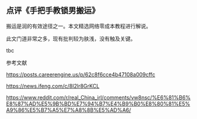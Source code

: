 ## 点评《手把手教锁男搬运》

搬运是润的有效途径之一。本文精选网络零成本教程进行解说。

此文门道非常之多，现有批判较为肤浅，没有触及关键。

tbc

参考文献

https://posts.careerengine.us/p/62c8f6cce4b47108a009cffc

https://news.ifeng.com/c/8I2lr8GrKCL

https://www.reddit.com/r/real_China_irl/comments/vw8nsc/%E6%81%B6%E8%87%AD%E5%9B%BD%E7%94%B7%E4%B9%B0%E8%80%81%E5%A9%86%E5%B7%A5%E7%A8%8B%E5%AD%A6/
